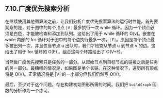 ## 7.10.广度优先搜索分析

在继续使用其他图算法之前，让我们分析广度优先搜索算法的运行时性能。首先要观察的是，对于图中的每个顶点 `|V|` 最多执行一次 while 循环。因为一个顶点必须是白色，才能被检查和添加到队列。这给出了用于 while 循环的 O(v)。嵌套在 while 内部的 for 循环对于图中的每个边执行最多一次，`|E|`。原因是每个顶点最多被出列一次，并且仅当节点 u 出队时，我们才检查从节点 u 到节点 v 的边。这给出了用于 for 循环的 O(E) 。组合这两个环路给出了 O(V+E)。

当然做广度优先搜索只是任务的一部分。从起始节点到目标节点的链接之后是任务的另一部分。最糟糕的情况是，如果图是单个长链。在这种情况下，遍历所有顶点将是 O(V)。正常情况将是 |V| 的一小部分但我们仍然写 O(V)。

最后，至少对于这个问题，存在构建初始图形所需的时间。我们把 `buildGraph` 函数的分析作为一个练习。


